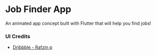 # Job Finder App

An animated app concept built with Flutter that will help you find jobs!
### UI Credits

 - [Dribbble - Rafzin p](https://dribbble.com/shots/15663084-Job-Finder-App)
